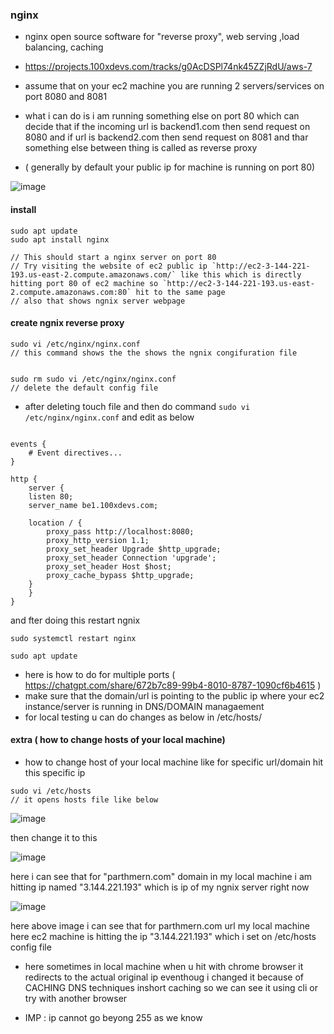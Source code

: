 ### nginx

- nginx open source software for "reverse proxy", web serving ,load balancing, caching

- https://projects.100xdevs.com/tracks/g0AcDSPl74nk45ZZjRdU/aws-7

- assume that on your ec2 machine you are running 2 servers/services on port 8080 and 8081
- what i can do is i am running something else on port 80 which can decide that if the incoming url is backend1.com then send request on 8080 and if url is backend2.com then send request on 8081 and thar something else between thing is called as reverse proxy

- ( generally by default your public ip for machine is running on port 80)


![image](https://github.com/user-attachments/assets/b54014a2-433b-4dca-a916-7f5a23612f44)

#### install

```
sudo apt update
sudo apt install nginx

// This should start a nginx server on port 80
// Try visiting the website of ec2 public ip `http://ec2-3-144-221-193.us-east-2.compute.amazonaws.com/` like this which is directly hitting port 80 of ec2 machine so `http://ec2-3-144-221-193.us-east-2.compute.amazonaws.com:80` hit to the same page
// also that shows ngnix server webpage

```

#### create ngnix reverse proxy

```
sudo vi /etc/nginx/nginx.conf 
// this command shows the the shows the ngnix congifuration file


sudo rm sudo vi /etc/nginx/nginx.conf
// delete the default config file

```

- after deleting touch file and then do command `sudo vi /etc/nginx/nginx.conf` and edit as below

```

events {
    # Event directives...
}

http {
	server {
    listen 80;
    server_name be1.100xdevs.com;

    location / {
        proxy_pass http://localhost:8080;
        proxy_http_version 1.1;
        proxy_set_header Upgrade $http_upgrade;
        proxy_set_header Connection 'upgrade';
        proxy_set_header Host $host;
        proxy_cache_bypass $http_upgrade;
    }
	}
}

```

and fter doing this restart ngnix

```
sudo systemctl restart nginx

sudo apt update
```

- here is how to do for multiple ports ( https://chatgpt.com/share/672b7c89-99b4-8010-8787-1090cf6b4615 )
- make sure that the domain/url is pointing to the public ip where your ec2 instance/server is running in DNS/DOMAIN managaement
- for local testing u can do changes as below in /etc/hosts/


#### extra ( how to change hosts of your local machine)

- how to change host of your local machine like for specific url/domain hit this specific ip

```
sudo vi /etc/hosts 
// it opens hosts file like below
```

![image](https://github.com/user-attachments/assets/ce837e94-5fbb-491e-902c-322344e3ff18)

then change it to this

![image](https://github.com/user-attachments/assets/37d7bb5e-eaa0-474f-baa6-57d4023ecfc0)

here i  can see that for "parthmern.com" domain in my local machine i am hitting ip named "3.144.221.193" which is ip of my ngnix server right now

![image](https://github.com/user-attachments/assets/9abb7e72-65f0-445a-9ffa-f91736fbf3fc)

here above image i can see that for parthmern.com url my local machine here ec2 machine is hitting the ip "3.144.221.193" which i set on /etc/hosts config file

- here sometimes in local machine when u hit with chrome browser it redirects to the actual original ip eventhoug i changed it because of CACHING DNS techniques inshort caching so we can see it using cli or try with another browser

- IMP : ip cannot go beyong 255 as we know


